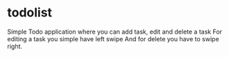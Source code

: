 # todolist
Simple Todo application where you can add task, edit and delete a task 
For editing a task you simple have left swipe
And for delete you have to swipe right.
